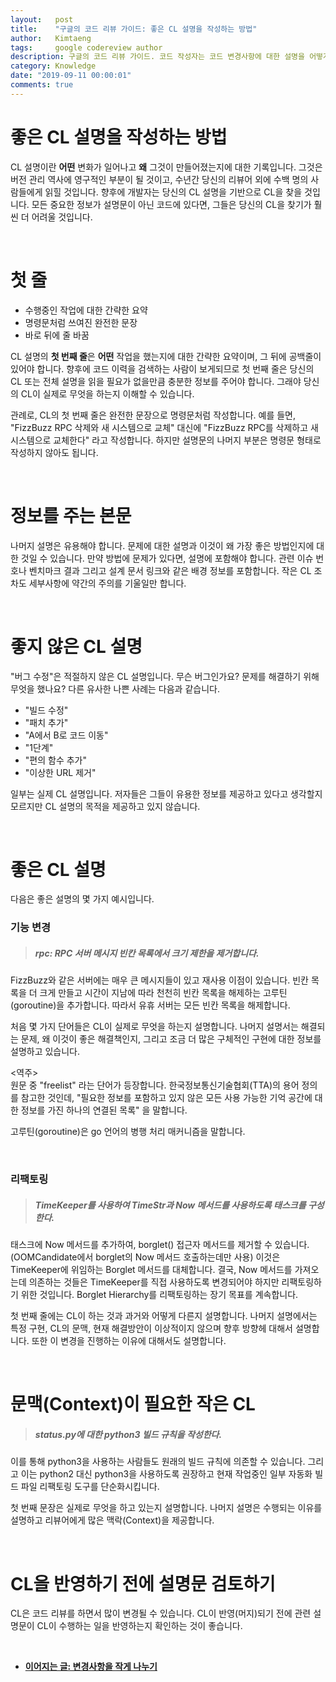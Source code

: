 ```yaml
---
layout:   post
title:    "구글의 코드 리뷰 가이드: 좋은 CL 설명을 작성하는 방법"
author:   Kimtaeng
tags: 	  google codereview author
description: 구글의 코드 리뷰 가이드. 코드 작성자는 코드 변경사항에 대한 설명을 어떻게 써야할까?
category: Knowledge
date: "2019-09-11 00:00:01"
comments: true
---
```


# 좋은 CL 설명을 작성하는 방법

CL 설명이란 **어떤** 변화가 일어나고 **왜** 그것이 만들어졌는지에 대한 기록입니다. 그것은 버전 관리 역사에 영구적인 부분이
될 것이고, 수년간 당신의 리뷰어 외에 수백 명의 사람들에게 읽힐 것입니다. 향후에 개발자는 당신의 CL 설명을 기반으로 
CL을 찾을 것입니다. 모든 중요한 정보가 설명문이 아닌 코드에 있다면, 그들은 당신의 CL을 찾기가 훨씬 더 어려울 것입니다.

<br/>

# 첫 줄

- 수행중인 작업에 대한 간략한 요약
- 명령문처럼 쓰여진 완전한 문장
- 바로 뒤에 줄 바꿈

CL 설명의 **첫 번째 줄**은 **어떤** 작업을 했는지에 대한 간략한 요약이며, 그 뒤에 공백줄이 있어야 합니다.
향후에 코드 이력을 검색하는 사람이 보게되므로 첫 번째 줄은 당신의 CL 또는 전체 설명을 읽을 필요가 없을만큼
충분한 정보를 주어야 합니다. 그래야 당신의 CL이 실제로 무엇을 하는지 이해할 수 있습니다.

관례로, CL의 첫 번째 줄은 완전한 문장으로 명령문처럼 작성합니다. 예를 들면, "FizzBuzz RPC 삭제와 새 시스템으로 교체" 대신에
"FizzBuzz RPC를 삭제하고 새 시스템으로 교체한다" 라고 작성합니다. 하지만 설명문의 나머지 부분은 명령문 형태로
작성하지 않아도 됩니다.

<br/>

# 정보를 주는 본문

나머지 설명은 유용해야 합니다. 문제에 대한 설명과 이것이 왜 가장 좋은 방법인지에 대한 것일 수 있습니다. 만약 방법에 문제가
있다면, 설명에 포함해야 합니다. 관련 이슈 번호나 벤치마크 결과 그리고 설계 문서 링크와 같은 배경 정보를 포함합니다.
작은 CL 조차도 세부사항에 약간의 주의를 기울일만 합니다.

<br/>

# 좋지 않은 CL 설명

"버그 수정"은 적절하지 않은 CL 설명입니다. 무슨 버그인가요? 문제를 해결하기 위해 무엇을 했나요? 다른 유사한 나쁜 사례는
다음과 같습니다.

- "빌드 수정"
- "패치 추가"
- "A에서 B로 코드 이동"
- "1단계"
- "편의 함수 추가"
- "이상한 URL 제거"

일부는 실제 CL 설명입니다. 저자들은 그들이 유용한 정보를 제공하고 있다고 생각할지 모르지만 CL 설명의 목적을 제공하고
있지 않습니다.

<br/>

# 좋은 CL 설명

다음은 좋은 설명의 몇 가지 예시입니다.

### 기능 변경

> ##### rpc: RPC 서버 메시지 빈칸 목록에서 크기 제한을 제거합니다.<br/>
FizzBuzz와 같은 서버에는 매우 큰 메시지들이 있고 재사용 이점이 있습니다.
빈칸 목록을 더 크게 만들고 시간이 지남에 따라 천천히 빈칸 목록을 해제하는 고루틴(goroutine)을 추가합니다.
따라서 유휴 서버는 모든 빈칸 목록을 해제합니다.

처음 몇 가지 단어들은 CL이 실제로 무엇을 하는지 설명합니다. 나머지 설명서는 해결되는 문제, 왜 이것이 좋은 해결책인지,
그리고 조금 더 많은 구체적인 구현에 대한 정보를 설명하고 있습니다.

<div class="post_comments">&lt;역주&gt;<br/>
원문 중 "freelist" 라는 단어가 등장합니다. 한국정보통신기술협회(TTA)의 용어 정의를 참고한 것인데,
"필요한 정보를 포함하고 있지 않은 모든 사용 가능한 기억 공간에 대한 정보를 가진 하나의 연결된 목록" 을 말합니다.

고루틴(goroutine)은 go 언어의 병행 처리 매커니즘을 말합니다.
</div> 

<br/>

### 리팩토링

> ##### TimeKeeper를 사용하여 TimeStr과 Now 메서드를 사용하도록 태스크를 구성한다.<br/>
태스크에 Now 메서드를 추가하여, borglet() 접근자 메서드를 제거할 수 있습니다.
(OOMCandidate에서 borglet의 Now 메서드 호출하는데만 사용)
이것은 TimeKeeper에 위임하는 Borglet 메서드를 대체합니다.
결국, Now 메서드를 가져오는데 의존하는 것들은 TimeKeeper를 직접 사용하도록 변경되어야 하지만
리팩토링하기 위한 것입니다. Borglet Hierarchy를 리팩토링하는 장기 목표를 계속합니다.

첫 번째 줄에는 CL이 하는 것과 과거와 어떻게 다른지 설명합니다.
나머지 설명에서는 특정 구현, CL의 문맥, 현재 해결방안이 이상적이지 않으며 향후 방향헤 대해서 설명합니다.
또한 이 변경을 진행하는 이유에 대해서도 설명합니다.

<br/>

# 문맥(Context)이 필요한 작은 CL 

> ##### status.py에 대한 python3 빌드 규칙을 작성한다.<br/>
이를 통해 python3을 사용하는 사람들도 원래의 빌드 규칙에 의존할 수 있습니다.
그리고 이는 python2 대신 python3을 사용하도록 권장하고 현재 작업중인 일부 자동화 빌드 파일 리팩토링 도구를 단순화시킵니다.

첫 번째 문장은 실제로 무엇을 하고 있는지 설명합니다.
나머지 설명은 수행되는 이유를 설명하고 리뷰어에게 많은 맥락(Context)을 제공합니다. 

<br/>

# CL을 반영하기 전에 설명문 검토하기

CL은 코드 리뷰를 하면서 많이 변경될 수 있습니다. CL이 반영(머지)되기 전에 관련 설명문이 CL이 수행하는 일을 반영하는지
확인하는 것이 좋습니다.

<br/>

- <a href="/post/small-cls"><b>이어지는 글: 변경사항을 작게 나누기</b></a>